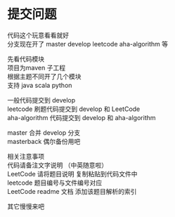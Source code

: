 # 提交问题

代码这个玩意看看就好  
分支现在开了 master  develop  leetcode aha-algorithm  等   

先看代码模块  
项目为maven 子工程  
根据主题不同开了几个模块  
支持 java scala python  

一般代码提交到 develop    
leetcode 刷题代码提交到 develop  和 LeetCode   
aha-algorithm 代码提交到 develop 和 aha-algorithm  

master 合并 develop  分支   
masterback  偶尔备份用吧  

相关注意事项  
代码请备注文字说明 （中英随意啦）  
LeetCode 请将题目说明  复制粘贴到代码文件中   
leetcode 题目编号与文件编号对应   
LeetCode readme 文档 添加该题目解析的索引  

其它慢慢来吧   
